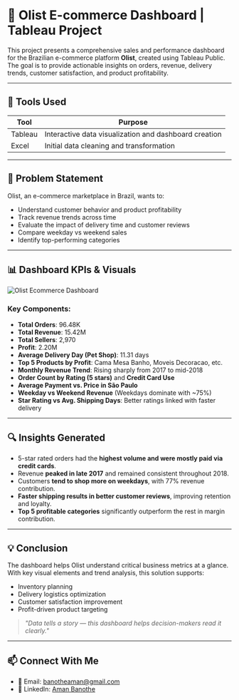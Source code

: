 # 🛒 Olist E-commerce Dashboard | Tableau Project

This project presents a comprehensive sales and performance dashboard for the Brazilian e-commerce platform **Olist**, created using Tableau Public. The goal is to provide actionable insights on orders, revenue, delivery trends, customer satisfaction, and product profitability.

---

## 🧰 Tools Used

| Tool     | Purpose                                     |
|----------|---------------------------------------------|
| Tableau  | Interactive data visualization and dashboard creation |
| Excel    | Initial data cleaning and transformation     |

---

## 🎯 Problem Statement

Olist, an e-commerce marketplace in Brazil, wants to:
- Understand customer behavior and product profitability
- Track revenue trends across time
- Evaluate the impact of delivery time and customer reviews
- Compare weekday vs weekend sales
- Identify top-performing categories

---

## 📊 Dashboard KPIs & Visuals

![Olist Ecommerce Dashboard](https://user-images.githubusercontent.com/your-uploaded-image-link.png)

### Key Components:

- **Total Orders**: 96.48K  
- **Total Revenue**: 15.42M  
- **Total Sellers**: 2,970  
- **Profit**: 2.20M  
- **Average Delivery Day (Pet Shop)**: 11.31 days  
- **Top 5 Products by Profit**: Cama Mesa Banho, Moveis Decoracao, etc.  
- **Monthly Revenue Trend**: Rising sharply from 2017 to mid-2018  
- **Order Count by Rating (5 stars)** and **Credit Card Use**  
- **Average Payment vs. Price in São Paulo**  
- **Weekday vs Weekend Revenue** (Weekdays dominate with ~75%)  
- **Star Rating vs Avg. Shipping Days**: Better ratings linked with faster delivery  

---

## 🔍 Insights Generated

- 5-star rated orders had the **highest volume and were mostly paid via credit cards**.
- Revenue **peaked in late 2017** and remained consistent throughout 2018.
- Customers **tend to shop more on weekdays**, with 77% revenue contribution.
- **Faster shipping results in better customer reviews**, improving retention and loyalty.
- **Top 5 profitable categories** significantly outperform the rest in margin contribution.

---

## 💡 Conclusion

The dashboard helps Olist understand critical business metrics at a glance. With key visual elements and trend analysis, this solution supports:
- Inventory planning
- Delivery logistics optimization
- Customer satisfaction improvement
- Profit-driven product targeting

> *"Data tells a story — this dashboard helps decision-makers read it clearly."*

---

## 📫 Connect With Me

- 📧 Email: banotheaman@gmail.com  
- 💼 LinkedIn: [Aman Banothe](https://www.linkedin.com/in/aman-banothe-5174ba223/)




